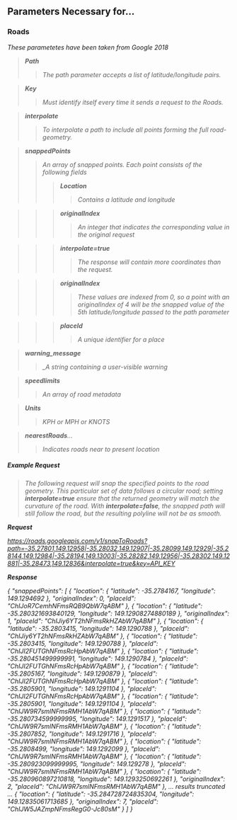 <b><h2>Parameters Necessary for...</h2></b>
 
<b><h3>Roads</h3></b>

<i>These parametetes have been taken from Google 2018

><b>Path</b>
>>_The path parameter accepts a list of latitude/longitude pairs._

><b>Key</b>
>>_Must identify itself every time it sends a request to the Roads._

><b>interpolate</b>
>>_To interpolate a path to include all points forming the full road-geometry._

><b>snappedPoints</b>
>>_An array of snapped points. Each point consists of the following fields_
>>><b>Location</b>
>>>>_Contains a latitude and longitude_

>>><b>originalIndex</b>
>>>>_An integer that indicates the corresponding value in the original request_

>>><b>interpolate=true</b>
>>>>_The response will contain more coordinates than the request._

>>><b>originalIndex</b>
>>>>_These values are indexed from 0, so a point with an originalIndex of 4 will be the snapped value of the 5th latitude/longitude passed to the path parameter_

>>><b>placeId</b>
>>>>_A unique identifier for a place_

><b>warning_message</b>
>>_A string containing a user-visible warning

><b>speedlimits</b>
>>_An array of road metadata_

><b>Units</b>
>>_KPH or MPH or KNOTS_

><b>nearestRoads</b>...
>>_Indicates roads near to present location_

<b><h5>Example Request</h5></b>

>The following request will snap the specified points to the road geometry. This particular set of data follows a circular road; setting <b>interpolate=true</b> ensure that the returned geometry will match the curvature of the road. With <b>interpolate=false</b>, the snapped path will still follow the road, but the resulting polyline will not be as smooth.

<b>Request</b>

https://roads.googleapis.com/v1/snapToRoads?path=-35.27801,149.12958|-35.28032,149.12907|-35.28099,149.12929|-35.28144,149.12984|-35.28194,149.13003|-35.28282,149.12956|-35.28302,149.12881|-35.28473,149.12836&interpolate=true&key=API_KEY

<b>Response</b>

{
  "snappedPoints": [
    {
      "location": {
        "latitude": -35.2784167,
        "longitude": 149.1294692
      },
      "originalIndex": 0,
      "placeId": "ChIJoR7CemhNFmsRQB9QbW7qABM"
    },
    {
      "location": {
        "latitude": -35.280321693840129,
        "longitude": 149.12908274880189
      },
      "originalIndex": 1,
      "placeId": "ChIJiy6YT2hNFmsRkHZAbW7qABM"
    },
    {
      "location": {
        "latitude": -35.2803415,
        "longitude": 149.1290788
      },
      "placeId": "ChIJiy6YT2hNFmsRkHZAbW7qABM"
    },
    {
      "location": {
        "latitude": -35.2803415,
        "longitude": 149.1290788
      },
      "placeId": "ChIJI2FUTGhNFmsRcHpAbW7qABM"
    },
    {
      "location": {
        "latitude": -35.280451499999991,
        "longitude": 149.1290784
      },
      "placeId": "ChIJI2FUTGhNFmsRcHpAbW7qABM"
    },
    {
      "location": {
        "latitude": -35.2805167,
        "longitude": 149.1290879
      },
      "placeId": "ChIJI2FUTGhNFmsRcHpAbW7qABM"
    },
    {
      "location": {
        "latitude": -35.2805901,
        "longitude": 149.1291104
      },
      "placeId": "ChIJI2FUTGhNFmsRcHpAbW7qABM"
    },
    {
      "location": {
        "latitude": -35.2805901,
        "longitude": 149.1291104
      },
      "placeId": "ChIJW9R7smlNFmsRMH1AbW7qABM"
    },
    {
      "location": {
        "latitude": -35.280734599999995,
        "longitude": 149.1291517
      },
      "placeId": "ChIJW9R7smlNFmsRMH1AbW7qABM"
    },
    {
      "location": {
        "latitude": -35.2807852,
        "longitude": 149.1291716
      },
      "placeId": "ChIJW9R7smlNFmsRMH1AbW7qABM"
    },
    {
      "location": {
        "latitude": -35.2808499,
        "longitude": 149.1292099
      },
      "placeId": "ChIJW9R7smlNFmsRMH1AbW7qABM"
    },
    {
      "location": {
        "latitude": -35.280923099999995,
        "longitude": 149.129278
      },
      "placeId": "ChIJW9R7smlNFmsRMH1AbW7qABM"
    },
    {
      "location": {
        "latitude": -35.280960897210818,
        "longitude": 149.1293250692261
      },
      "originalIndex": 2,
      "placeId": "ChIJW9R7smlNFmsRMH1AbW7qABM"
    },
    ... results truncated ...
    {
      "location": {
        "latitude": -35.284728724835304,
        "longitude": 149.12835061713685
      },
      "originalIndex": 7,
      "placeId": "ChIJW5JAZmpNFmsRegG0-Jc80sM"
    }
  ]
}
